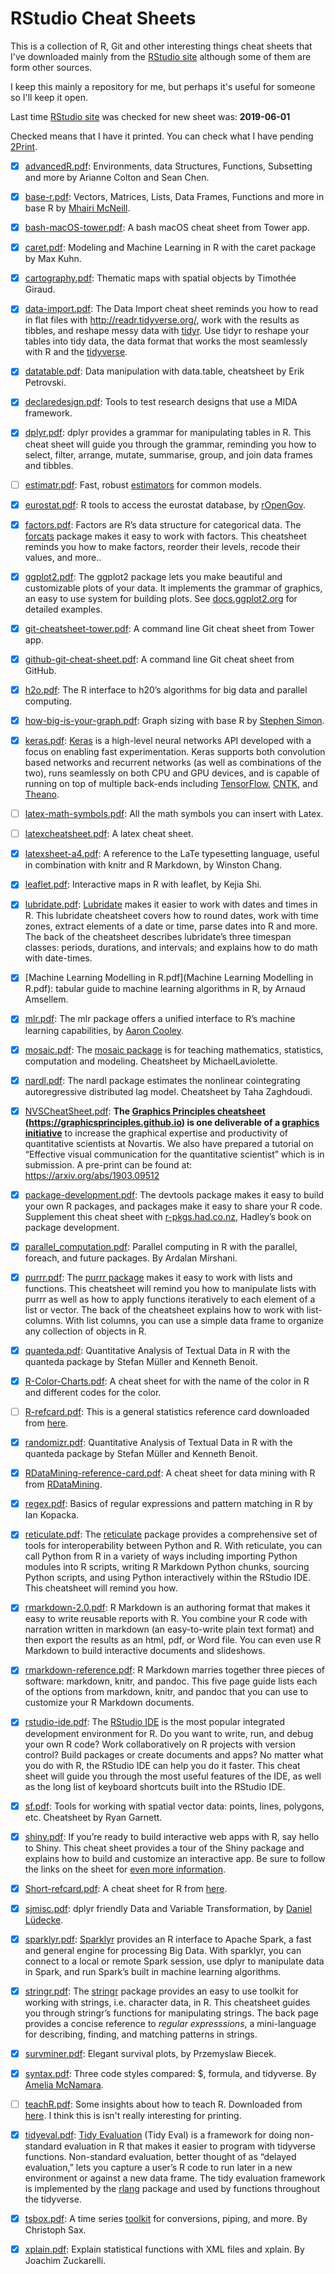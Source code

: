 # RStudio Cheat Sheets 

This is a collection of R, Git and other interesting things cheat sheets that I've downloaded mainly from the [RStudio site][] although some of them are form other sources. 

I keep this mainly a repository for me, but perhaps it's useful for someone so I'll keep it open. 

Last time [RStudio site][] was checked for new sheet was: **2019-06-01**

Checked means that I have it printed. You can check what I have pending [2Print](2Print.md). 

- [x] [advancedR.pdf](advancedR.pdf): Environments, data Structures, Functions, Subsetting and more by Arianne Colton and Sean Chen.
- [x] [base-r.pdf](base-r.pdf): Vectors, Matrices, Lists, Data Frames, Functions and more in base R by [Mhairi McNeill](http://mhairihmcneill.com/).
- [x] [bash-macOS-tower.pdf](bash-macOS-tower.pdf): A bash macOS cheat sheet from Tower app.
- [x] [caret.pdf](caret.pdf): Modeling and Machine Learning in R with the caret package by Max Kuhn.
- [x] [cartography.pdf](cartography.pdf): Thematic maps with spatial objects by Timothée Giraud.
- [x] [data-import.pdf](data-import.pdf): The Data Import cheat sheet reminds you how to read in flat files with http://readr.tidyverse.org/, work with the results as tibbles, and reshape messy data with [tidyr](http://tidyr.tidyverse.org/). Use tidyr to reshape your tables into tidy data, the data format that works the most seamlessly with R and the [tidyverse](http://tidyverse.org/). 
- [x] [datatable.pdf](datatable.pdf): Data manipulation with data.table, cheatsheet by  Erik Petrovski.
- [x] [declaredesign.pdf](declaredesign.pdf): Tools to test research designs that use a MIDA framework.
- [x] [dplyr.pdf](dplyr.pdf): dplyr provides a grammar for manipulating tables in R. This cheat sheet will guide you through the grammar, reminding you how to select, filter, arrange, mutate, summarise, group, and join data frames and tibbles. 
- [ ] [estimatr.pdf](estimatr.pdf): Fast, robust [estimators](https://declaredesign.org/r/estimatr/) for common models.
- [x] [eurostat.pdf](eurostat.pdf): R tools to access the eurostat database, by [rOpenGov](http://ropengov.github.io/).
- [x] [factors.pdf](factors.pdf): Factors are R’s data structure for categorical data. The [forcats](https://forcats.tidyverse.org/) package makes it easy to work with factors. This cheatsheet reminds you how to make factors, reorder their levels, recode their values, and more..
- [x] [ggplot2.pdf](ggplot2.pdf): The ggplot2 package lets you make beautiful and customizable plots of your data. It implements the grammar of graphics, an easy to use system for building plots. See [docs.ggplot2.org](http://docs.ggplot2.org/current/) for detailed examples. 
- [x] [git-cheatsheet-tower.pdf](git-cheatsheet-tower.pdf): A command line Git cheat sheet from Tower app. 
- [x] [github-git-cheat-sheet.pdf](github-git-cheat-sheet.pdf): A command line Git cheat sheet from GitHub.
- [x] [h2o.pdf](h2o.pdf): The R interface to h20’s algorithms for big data and parallel computing.
- [x] [how-big-is-your-graph.pdf](how-big-is-your-graph.pdf): Graph sizing with base R by [Stephen Simon](http://blog.pmean.com/cheatsheets/).
- [x] [keras.pdf](keras.pdf): [Keras](https://keras.io/) is a high-level neural networks API developed with a focus on enabling fast experimentation. Keras supports both convolution based networks and recurrent networks (as well as combinations of the two),  runs seamlessly on both CPU and GPU devices,  and is capable of running on top of multiple back-ends including [TensorFlow](https://github.com/tensorflow/tensorflow), [CNTK](https://github.com/Microsoft/cntk), and [Theano](https://github.com/Theano/Theano).
- [ ] [latex-math-symbols.pdf](latex-math-symbols.pdf): All the math symbols you can insert with Latex. 
- [ ] [latexcheatsheet.pdf](latexcheatsheet.pdf): A latex cheat sheet. 
- [x] [latexsheet-a4.pdf](latexsheet-a4.pdf): A reference to the LaTe  typesetting language, useful in combination with knitr and R Markdown, by Winston Chang.
- [x] [leaflet.pdf](leaflet.pdf): Interactive maps in R with leaflet, by Kejia Shi.
- [x] [lubridate.pdf](lubridate.pdf): [Lubridate](http://lubridate.tidyverse.org/) makes it easier to work with dates and times in R. This lubridate cheatsheet covers how to round dates, work with time zones, extract elements of a date or time, parse dates into R and more. The back of the cheatsheet describes lubridate’s three timespan classes: periods, durations, and intervals; and explains how to do math with date-times.
- [x] [Machine Learning Modelling in R.pdf](Machine Learning Modelling in R.pdf):  tabular guide to machine learning algorithms in R, by Arnaud Amsellem. 
- [x] [mlr.pdf](mlr.pdf): The mlr package offers a unified interface to R’s machine learning capabilities, by [Aaron Cooley](https://github.com/Prometheus77). 
- [x] [mosaic.pdf](mosaic.pdf): The [mosaic package](http://mosaic-web.org/) is for teaching mathematics, statistics, computation and modeling. Cheatsheet by MichaelLaviolette.
- [x] [nardl.pdf](nardl.pdf): The nardl package estimates the nonlinear cointegrating autoregressive distributed lag model. Cheatsheet by Taha Zaghdoudi.
- [x] [NVSCheatSheet.pdf](NVSCheatSheet.pdf): **The [Graphics Principles cheatsheet](https://github.com/GraphicsPrinciples/CheatSheet/blob/master/NVSCheatSheet.pdf) (https://graphicsprinciples.github.io) is one deliverable of a [graphics initiative](https://onlinelibrary.wiley.com/doi/full/10.1002/pst.1912)** to increase the graphical expertise and productivity of quantitative scientists at Novartis. We also have prepared a tutorial on “Effective visual communication for the quantitative scientist” which is in submission. A pre-print can be found at: https://arxiv.org/abs/1903.09512
- [x] [package-development.pdf](package-development.pdf): The devtools package makes it easy to build your own R packages, and packages make it easy to share your R code. Supplement this cheat sheet with [r-pkgs.had.co.nz](http://r-pkgs.had.co.nz/), Hadley’s book on package development.
- [x] [parallel_computation.pdf](parallel_computation.pdf): Parallel computing in R with the parallel, foreach, and future packages. By Ardalan Mirshani. 
- [x] [purrr.pdf](purrr.pdf): The [purrr package](http://purrr.tidyverse.org/) makes it easy to work with lists and functions. This cheatsheet will remind you how to manipulate lists with purrr as well as how to apply functions iteratively to each element of a list or vector. The back of the cheatsheet explains how to work with list-columns. With list columns, you can use a simple data frame to organize any collection of objects in R.
- [x] [quanteda.pdf](quanteda.pdf): Quantitative Analysis of Textual Data in R with the quanteda package by Stefan Müller and Kenneth Benoit.
- [x] [R-Color-Charts.pdf](R-Color-Charts.pdf): A cheat sheet for with the name of the color in R and different codes for the color. 
- [ ] [R-refcard.pdf](R-refcard.pdf): This is a general statistics reference card downloaded from [here](http://www.u.arizona.edu/~kuchi/Courses/MAT167/Files/R-refcard.pdf). 
- [x] [randomizr.pdf](randomizr.pdf): Quantitative Analysis of Textual Data in R with the quanteda package by Stefan Müller and Kenneth Benoit.
- [x] [RDataMining-reference-card.pdf](RDataMining-reference-card.pdf): A cheat sheet for data mining with R from [RDataMining](http://www.rdatamining.com/docs/r-reference-card-for-data-mining).
- [x] [regex.pdf](regex.pdf): Basics of regular expressions and pattern matching in R by Ian Kopacka.
- [x] [reticulate.pdf](reticulate.pdf): The [reticulate](https://rstudio.github.io/reticulate/index.html) package provides a comprehensive set of tools for interoperability between Python and R. With reticulate, you can call Python from R in a variety of ways including importing Python modules into R scripts, writing R Markdown Python chunks, sourcing Python scripts, and using Python interactively within the RStudio IDE. This cheatsheet will remind you how. 
- [x] [rmarkdown-2.0.pdf](rmarkdown-2.0.pdf): R Markdown is an authoring format that makes it easy to write reusable reports with R. You combine your R code with narration written in markdown (an easy-to-write plain text format) and then export the results as an html, pdf, or Word file. You can even use R Markdown to build interactive documents and slideshows.
- [x] [rmarkdown-reference.pdf](rmarkdown-reference.pdf): R Markdown marries together three pieces of software: markdown, knitr, and pandoc. This five page guide lists each of the options from markdown, knitr, and pandoc that you can use to customize your R Markdown documents. 
- [x] [rstudio-ide.pdf](rstudio-ide.pdf): The [RStudio IDE](https://www.rstudio.com/products/rstudio/) is the most popular integrated development environment for R. Do you want to write, run, and debug your own R code? Work collaboratively on R projects with version control? Build packages or create documents and apps? No matter what you do with R, the RStudio IDE can help you do it faster. This cheat sheet will guide you through the most useful features of the IDE, as well as the long list of keyboard shortcuts built into the RStudio IDE.
- [x] [sf.pdf](sf.pdf): Tools for working with spatial vector data: points, lines, polygons, etc. Cheatsheet by Ryan Garnett.
- [x] [shiny.pdf](Shiny.pdf): If you’re ready to build interactive web apps with R, say hello to Shiny. This cheat sheet provides a tour of the Shiny package and explains how to build and customize an interactive app. Be sure to follow the links on the sheet for [even more information](http://shiny.rstudio.com/).
- [x] [Short-refcard.pdf](Short-refcard.pdf): A cheat sheet for R from [here](https://cran.r-project.org/doc/contrib/Short-refcard.pdf).
- [x] [sjmisc.pdf](sjmisc.pdf): dplyr friendly Data and Variable Transformation, by [Daniel Lüdecke](https://github.com/strengejacke). 
- [x] [sparklyr.pdf](sparklyr.pdf): [Sparklyr](http://spark.rstudio.com/) provides an R interface to Apache Spark, a fast and general engine for processing Big Data.  With sparklyr, you can connect to a local or remote Spark session, use dplyr to manipulate data in Spark, and run Spark’s built in machine learning algorithms.
- [x] [stringr.pdf](stringr.pdf): The [stringr](http://stringr.tidyverse.org/) package provides an easy to use toolkit for working with strings, i.e. character data, in R. This cheatsheet guides you through stringr’s functions for manipulating strings. The back page provides a concise reference to *regular expresssions*, a mini-language for describing, finding, and matching patterns in strings. 
- [x] [survminer.pdf](survminer.pdf): Elegant survival plots, by Przemyslaw Biecek.
- [x] [syntax.pdf](syntax.pdf): Three code styles compared: $, formula, and tidyverse. By [Amelia McNamara](http://www.science.smith.edu/~amcnamara/). 
- [ ] [teachR.pdf](teachR.pdf): Some insights about how to teach R. Downloaded from [here](https://github.com/GraphicsPrinciples/CheatSheet/blob/master/NVSCheatSheet.pdf). I think this is isn't really interesting for printing. 
- [x] [tidyeval.pdf](tidyeval.pdf): [Tidy Evaluation](https://tidyeval.tidyverse.org/) (Tidy Eval) is a framework for doing non-standard evaluation in R that makes it easier to program with tidyverse functions. Non-standard evaluation, better thought of as “delayed evaluation,” lets you capture a user’s R code to run later in a new environment or against a new data frame. The tidy evaluation framework is implemented by the [rlang](https://rlang.r-lib.org/) package and used by functions throughout the tidyverse.
- [x] [tsbox.pdf](tsbox.pdf): A time series [toolkit](https://www.tsbox.help/) for conversions, piping, and more. By Christoph Sax. 
- [x] [xplain.pdf](xplain.pdf): Explain statistical functions with XML files and xplain. By Joachim Zuckarelli. 



[RStudio site]: https://www.rstudio.com/resources/cheatsheets/

